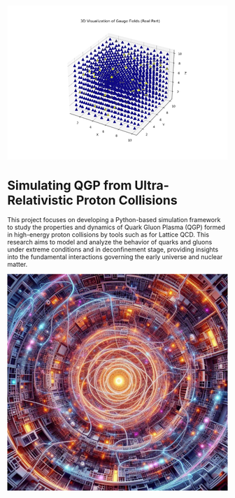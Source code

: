 ![Logo](Cover_II.png)

# Simulating QGP from Ultra-Relativistic Proton Collisions

This project focuses on developing a Python-based simulation framework to study the properties and dynamics of Quark Gluon Plasma (QGP) formed in high-energy proton collisions by tools such as for Lattice QCD. This research aims to model and analyze the behavior of quarks and gluons under extreme conditions and in deconfinement stage, providing insights into the fundamental interactions governing the early universe and nuclear matter.

![Logo]( latticeqcd.png)
